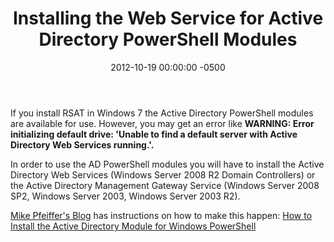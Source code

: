 ﻿---
layout: post
title:  Installing the Web Service for Active Directory PowerShell Modules
date:   2012-10-19 00:00:00 -0500
categories: IT
---






If you install RSAT in Windows 7 the Active Directory PowerShell modules are available for use. However, you may get an error like <b>WARNING: Error initializing default drive: 'Unable to find a default server with Active Directory Web Services running.'.</b>

In order to use the AD PowerShell modules you will have to install the Active Directory Web Services (Windows Server 2008 R2 Domain Controllers) or the Active Directory Management Gateway Service (Windows Server 2008 SP2, Windows Server 2003, Windows Server 2003 R2).

<a href="http://www.mikepfeiffer.net">Mike Pfeiffer's Blog</a> has instructions on how to make this happen:
<a href="http://www.mikepfeiffer.net/2010/01/how-to-install-the-active-directory-module-for-windows-powershell/">How to Install the Active Directory Module for Windows PowerShell
</a>


